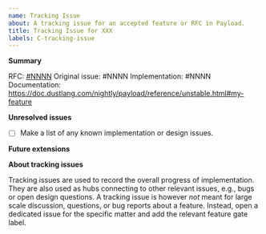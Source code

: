 ```yaml
---
name: Tracking Issue
about: A tracking issue for an accepted feature or RFC in Payload.
title: Tracking Issue for XXX
labels: C-tracking-issue
---
```

<!--
Thank you for creating a tracking issue! Tracking issues are for tracking an
accepted feature or RFC from implementation to stabilization. Please do not
file a tracking issue until the feature or RFC has been approved.
-->

**Summary**

RFC: [#NNNN](https://github.com/dustlang/rfcs/pull/NNNN) <!-- If this is an RFC -->
Original issue: #NNNN <!-- if there is a related issue that spawned this feature -->
Implementation: #NNNN <!-- link to the PR that implemented this feature if applicable -->
Documentation: https://doc.dustlang.com/nightly/payload/reference/unstable.html#my-feature

<!-- Write a very brief summary of the feature here. -->

**Unresolved issues**

* [ ] Make a list of any known implementation or design issues.

**Future extensions**

<!-- An optional section where you can mention where the feature may be extended in the future, but is explicitly not intended to address. -->

**About tracking issues**

Tracking issues are used to record the overall progress of implementation.
They are also used as hubs connecting to other relevant issues, e.g., bugs or open design questions.
A tracking issue is however *not* meant for large scale discussion, questions, or bug reports about a feature.
Instead, open a dedicated issue for the specific matter and add the relevant feature gate label.
